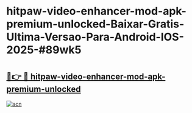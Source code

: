 # hitpaw-video-enhancer-mod-apk-premium-unlocked-Baixar-Gratis-Ultima-Versao-Para-Android-IOS-2025-#89wk5

# <h2><a href="https://ainizakaria.my?title=hitpaw-video-enhancer-mod-apk-premium-unlocked&ref=25M">🔗👉 🔴 hitpaw-video-enhancer-mod-apk-premium-unlocked</a></h2>

[![acn](https://github.com/user-attachments/assets/0f9c940e-d8b0-45ae-aac7-cd30a18b3e1c)](https://ainizakaria.my?title=hitpaw-video-enhancer-mod-apk-premium-unlocked&ref=25M)


